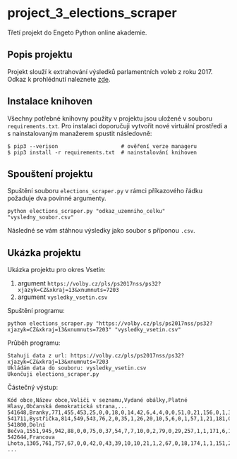 # project_3_elections_scraper

Třetí projekt do Engeto Python online akademie.

## Popis projektu

Projekt slouží k extrahování výsledků parlamentních voleb z roku 2017. 
Odkaz k prohlédnutí naleznete [zde](https://volby.cz/pls/ps2017nss/ps3?xjazyk=CZ).

## Instalace knihoven

Všechny potřebné knihovny použity v projektu jsou uložené v souboru ```requirements.txt```. 
Pro instalaci doporučuji vytvořit nové virtuální prostředí a s nainstalovaným manažerem spustit následovně:

```
$ pip3 --verison                    # ověření verze manageru
$ pip3 install -r requirements.txt  # nainstalování knihoven
```

## Spouštení projektu

Spuštění souboru ```elections_scraper.py``` v rámci příkazového řádku požaduje dva povinné argumenty.

```python elections_scraper.py "odkaz_uzemniho_celku" "vysledny_soubor.csv"```

Následné se vám stáhnou výsledky jako soubor s příponou ```.csv```.

## Ukázka projektu

Ukázka projektu pro okres Vsetín:

1. argument ```https://volby.cz/pls/ps2017nss/ps32?xjazyk=CZ&xkraj=13&xnumnuts=7203```
2. argument ```vysledky_vsetin.csv```

Spuštění programu:

```python elections_scraper.py "https://volby.cz/pls/ps2017nss/ps32?xjazyk=CZ&xkraj=13&xnumnuts=7203" "vysledky_vsetin.csv"```

Průběh programu:

```
Stahuji data z url: https://volby.cz/pls/ps2017nss/ps32?xjazyk=CZ&xkraj=13&xnumnuts=7203
Ukládám data do souboru: vysledky_vsetin.csv
Ukončuji elections_scraper.py
```

Částečný výstup:

```
Kód obce,Název obce,Voliči v seznamu,Vydané obálky,Platné Hlasy,Občanská demokratická strana,...
541648,Branky,771,455,453,25,0,0,18,0,14,42,6,4,4,0,0,51,0,21,156,0,1,37,1,5,0,67,1
541711,Bystřička,814,549,543,76,2,0,35,1,26,20,10,5,6,0,1,57,1,21,181,0,1,32,1,3,1,61,2
541800,Dolní Bečva,1551,945,942,88,0,0,75,0,37,54,7,7,10,0,2,79,0,29,257,1,1,171,6,1,2,113,2
542644,Francova Lhota,1305,761,757,67,0,0,42,0,43,39,10,10,21,1,2,67,0,18,174,1,1,151,2,1,2,98,7
...
```

